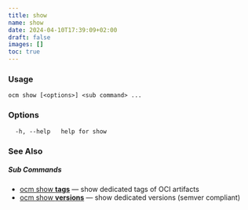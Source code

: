 ```yaml
---
title: show
name: show
date: 2024-04-10T17:39:09+02:00
draft: false
images: []
toc: true
---
```

### Usage

```
ocm show [<options>] <sub command> ...
```

### Options

```
  -h, --help   help for show
```

### See Also



##### Sub Commands

* [ocm show <b>tags</b>](/docs/the-ocm-cli/cli-reference/show/show_tags)	 &mdash; show dedicated tags of OCI artifacts
* [ocm show <b>versions</b>](/docs/the-ocm-cli/cli-reference/show/show_versions)	 &mdash; show dedicated versions (semver compliant)

